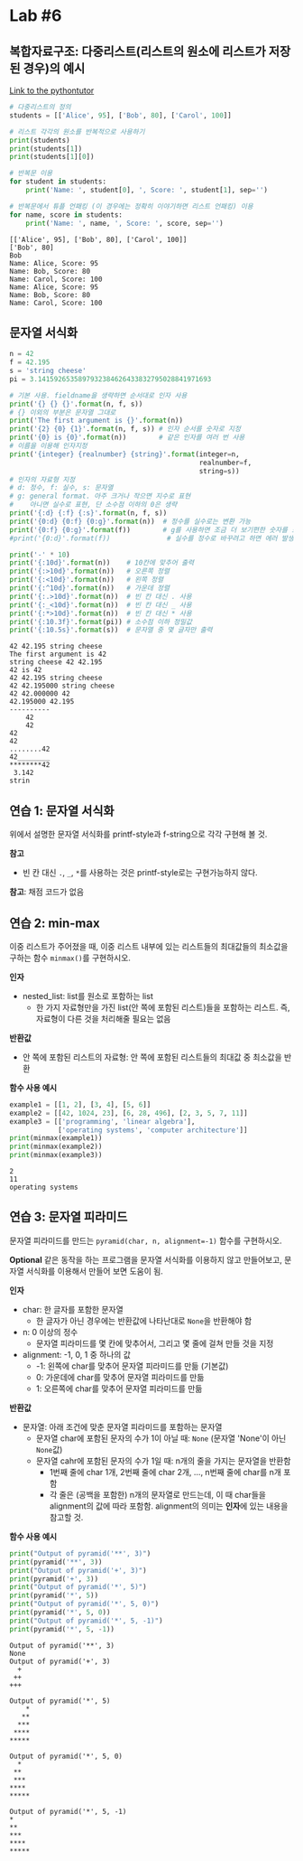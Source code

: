 # Lab #6

## 복합자료구조: 다중리스트(리스트의 원소에 리스트가 저장된 경우)의 예시

[Link to the pythontutor](https://goo.gl/39QsFJ)

```python
# 다중리스트의 정의
students = [['Alice', 95], ['Bob', 80], ['Carol', 100]]

# 리스트 각각의 원소를 반복적으로 사용하기
print(students)
print(students[1])
print(students[1][0])

# 반복문 이용
for student in students:
    print('Name: ', student[0], ', Score: ', student[1], sep='')

# 반복문에서 튜플 언패킹 (이 경우에는 정확히 이야기하면 리스트 언패킹) 이용
for name, score in students:
    print('Name: ', name, ', Score: ', score, sep='')
```

```
[['Alice', 95], ['Bob', 80], ['Carol', 100]]
['Bob', 80]
Bob
Name: Alice, Score: 95
Name: Bob, Score: 80
Name: Carol, Score: 100
Name: Alice, Score: 95
Name: Bob, Score: 80
Name: Carol, Score: 100
```

## 문자열 서식화

```python
n = 42
f = 42.195
s = 'string cheese'
pi = 3.1415926535897932384626433832795028841971693

# 기본 사용. fieldname을 생략하면 순서대로 인자 사용
print('{} {} {}'.format(n, f, s))
# {} 이외의 부분은 문자열 그대로
print('The first argument is {}'.format(n))
print('{2} {0} {1}'.format(n, f, s)) # 인자 순서를 숫자로 지정
print('{0} is {0}'.format(n))        # 같은 인자를 여러 번 사용
# 이름을 이용해 인자지정
print('{integer} {realnumber} {string}'.format(integer=n,
                                               realnumber=f,
                                               string=s))
# 인자의 자료형 지정
# d: 정수, f: 실수, s: 문자열
# g: general format. 아주 크거나 작으면 지수로 표현
#    아니면 실수로 표현, 단 소수점 이하의 0은 생략
print('{:d} {:f} {:s}'.format(n, f, s))
print('{0:d} {0:f} {0:g}'.format(n))  # 정수를 실수로는 변환 가능
print('{0:f} {0:g}'.format(f))        # g를 사용하면 조금 더 보기편한 숫자를 표시함
#print('{0:d}'.format(f))              # 실수를 정수로 바꾸려고 하면 에러 발생

print('-' * 10)
print('{:10d}'.format(n))    # 10칸에 맞추어 출력
print('{:>10d}'.format(n))   # 오른쪽 정렬
print('{:<10d}'.format(n))   # 왼쪽 정렬
print('{:^10d}'.format(n))   # 가운데 정렬
print('{:.>10d}'.format(n))  # 빈 칸 대신 . 사용
print('{:_<10d}'.format(n))  # 빈 칸 대신 _ 사용
print('{:*>10d}'.format(n))  # 빈 칸 대신 * 사용
print('{:10.3f}'.format(pi)) # 소수점 이하 정밀값
print('{:10.5s}'.format(s))  # 문자열 중 몇 글자만 출력
```
```
42 42.195 string cheese
The first argument is 42
string cheese 42 42.195
42 is 42
42 42.195 string cheese
42 42.195000 string cheese
42 42.000000 42
42.195000 42.195
----------
    42
    42
42        
42    
........42
42________
********42
 3.142
strin     
```


## 연습 1: 문자열 서식화

위에서 설명한 문자열 서식화를 printf-style과 f-string으로 각각 구현해 볼 것.

**참고**
- 빈 칸 대신 `.`, `_`, `*`를 사용하는 것은 printf-style로는 구현가능하지 않다.

**참고**: 채점 코드가 없음

## 연습 2: min-max

이중 리스트가 주어졌을 때, 이중 리스트 내부에 있는 리스트들의 최대값들의 최소값을 구하는 함수 `minmax()`를 구현하시오.

**인자**
- nested_list: list를 원소로 포함하는 list
  - 한 가지 자료형만을 가진 list(안 쪽에 포함된 리스트)들을 포함하는 리스트. 즉, 자료형이 다른 것을 처리해줄 필요는 없음

**반환값**
- 안 쪽에 포함된 리스트의 자료형: 안 쪽에 포함된 리스트들의 최대값 중 최소값을 반환

**함수 사용 예시**
```python
example1 = [[1, 2], [3, 4], [5, 6]]
example2 = [[42, 1024, 23], [6, 28, 496], [2, 3, 5, 7, 11]]
example3 = [['programming', 'linear algebra'],
            ['operating systems', 'computer architecture']]
print(minmax(example1))
print(minmax(example2))
print(minmax(example3))
```
```
2
11
operating systems
```

## 연습 3: 문자열 피라미드

문자열 피라미드를 만드는 `pyramid(char, n, alignment=-1)` 함수를 구현하시오.

**Optional**
같은 동작을 하는 프로그램을 문자열 서식화를 이용하지 않고 만들어보고, 문자열 서식화를 이용해서 만들어 보면 도움이 됨.

**인자**
- char: 한 글자를 포함한 문자열
  - 한 글자가 아닌 경우에는 반환값에 나타난대로 `None`을 반환해야 함
- n: 0 이상의 정수
  - 문자열 피라미드를 몇 칸에 맞추어서, 그리고 몇 줄에 걸쳐 만들 것을 지정
- alignment: -1, 0, 1 중 하나의 값
  - -1: 왼쪽에 char를 맞추어 문자열 피라미드를 만듦 (기본값)
  - 0: 가운데에 char를 맞추어 문자열 피라미드를 만듦
  - 1: 오른쪽에 char를 맞추어 문자열 피라미드를 만듦

**반환값**
- 문자열: 아래 조건에 맞춘 문자열 피라미드를 포함하는 문자열
  - 문자열 char에 포함된 문자의 수가 1이 아닐 때: `None` (문자열 'None'이 아닌 `None`값)
  - 문자열 cahr에 포함된 문자의 수가 1일 때: n개의 줄을 가지는 문자열을 반환함
    - 1번째 줄에 char 1개, 2번째 줄에 char 2개, ..., n번째 줄에 char를 n개 포함
    - 각 줄은 (공백을 포함한) n개의 문자열로 만드는데, 이 때 char들을 alignment의 값에 따라 포함함. alignment의 의미는 **인자**에 있는 내용을 참고할 것.

**함수 사용 예시**

```python
print("Output of pyramid('**', 3)")
print(pyramid('**', 3))
print("Output of pyramid('+', 3)")
print(pyramid('+', 3))
print("Output of pyramid('*', 5)")
print(pyramid('*', 5))
print("Output of pyramid('*', 5, 0)")
print(pyramid('*', 5, 0))
print("Output of pyramid('*', 5, -1)")
print(pyramid('*', 5, -1))
```
```
Output of pyramid('**', 3)
None
Output of pyramid('+', 3)
  +
 ++
+++

Output of pyramid('*', 5)
    *
   **
  ***
 ****
*****

Output of pyramid('*', 5, 0)
  *
 **
 ***
****
*****

Output of pyramid('*', 5, -1)
*
**
***
****
*****
```

